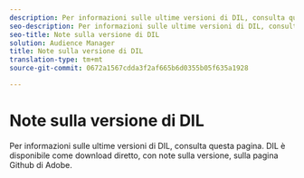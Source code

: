 ```yaml
---
description: Per informazioni sulle ultime versioni di DIL, consulta questa pagina
seo-description: Per informazioni sulle ultime versioni di DIL, consulta questa pagina
seo-title: Note sulla versione di DIL
solution: Audience Manager
title: Note sulla versione di DIL
translation-type: tm+mt
source-git-commit: 0672a1567cdda3f2af665b6d0355b05f635a1928

---
```



# Note sulla versione di DIL

Per informazioni sulle ultime versioni di DIL, consulta questa pagina. DIL è disponibile come download diretto, con note sulla versione, sulla pagina [](https://github.com/Adobe-Marketing-Cloud/dil/releases)Github di Adobe.

